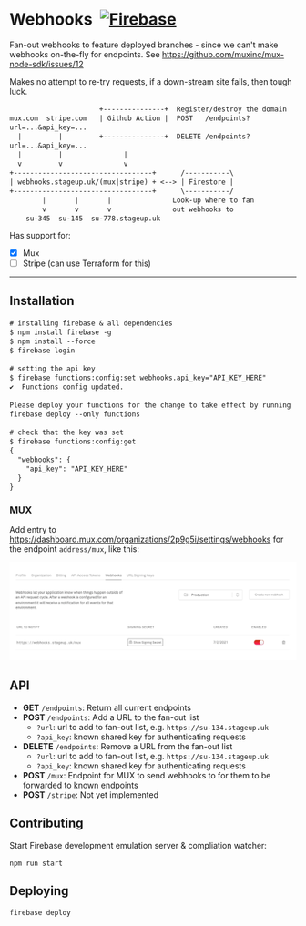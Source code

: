 # Webhooks &nbsp;<a href="https://console.firebase.google.com/project/core-314910/overview"><img alt="Firebase" src="https://img.shields.io/badge/firebase-%23039BE5.svg?style=for-the-badge&logo=firebase"/></a>


Fan-out webhooks to feature deployed branches - since we can't make webhooks on-the-fly for endpoints.
See <https://github.com/muxinc/mux-node-sdk/issues/12>

Makes no attempt to re-try requests, if a down-stream site fails, then tough luck.

```
                      +---------------+  Register/destroy the domain
mux.com  stripe.com   | Github Action |  POST   /endpoints?url=...&api_key=...
  |         |         +---------------+  DELETE /endpoints?url=...&api_key=...
  |         |               |
  v         v               v
+----------------------------------+      /-----------\
| webhooks.stageup.uk/(mux|stripe) + <--> | Firestore |
+----------------------------------+      \-----------/
        |       |       |               Look-up where to fan
        v       v       v               out webhooks to
    su-345  su-145  su-778.stageup.uk
```

Has support for:

- [x] Mux
- [ ] Stripe (can use Terraform for this)

---

## Installation

```shell
# installing firebase & all dependencies
$ npm install firebase -g
$ npm install --force
$ firebase login

# setting the api key
$ firebase functions:config:set webhooks.api_key="API_KEY_HERE"
✔  Functions config updated.

Please deploy your functions for the change to take effect by running firebase deploy --only functions

# check that the key was set
$ firebase functions:config:get
{
  "webhooks": {
    "api_key": "API_KEY_HERE"
  }
}
```

### MUX

Add entry to <https://dashboard.mux.com/organizations/2p9g5i/settings/webhooks> for the endpoint `address/mux`, like this:

![](fanout.png)

## API

- **GET** `/endpoints`: Return all current endpoints
- **POST** `/endpoints`: Add a URL to the fan-out list
  - `?url`: url to add to fan-out list, e.g. `https://su-134.stageup.uk`
  - `?api_key`: known shared key for authenticating requests
- **DELETE** `/endpoints`: Remove a URL from the fan-out list
  - `?url`: url to add to fan-out list, e.g. `https://su-134.stageup.uk`
  - `?api_key`: known shared key for authenticating requests
- **POST** `/mux`: Endpoint for MUX to send webhooks to for them to be forwarded to known endpoints
- **POST** `/stripe`: Not yet implemented

## Contributing

Start Firebase development emulation server & compliation watcher:

```
npm run start
```

## Deploying

```
firebase deploy
```
